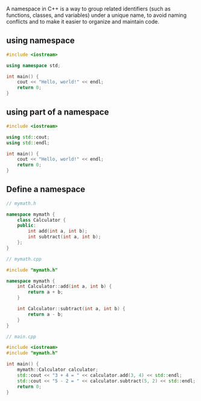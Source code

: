 A namespace in C++ is a way to group related identifiers (such as functions, classes, and variables) under a unique name, to avoid naming conflicts and to make it easier to organize and maintain code.
## using namespace
```cpp
#include <iostream>

using namespace std;

int main() {
    cout << "Hello, world!" << endl;
    return 0;
}
```
## using part of a namespace
```cpp
#include <iostream>

using std::cout;
using std::endl;

int main() {
    cout << "Hello, world!" << endl;
    return 0;
}
```
## Define a namespace
```cpp
// mymath.h

namespace mymath {
    class Calculator {
    public:
        int add(int a, int b);
        int subtract(int a, int b);
    };
}
```
```cpp
// mymath.cpp

#include "mymath.h"

namespace mymath {
    int Calculator::add(int a, int b) {
        return a + b;
    }

    int Calculator::subtract(int a, int b) {
        return a - b;
    }
}
```
```cpp
// main.cpp

#include <iostream>
#include "mymath.h"

int main() {
    mymath::Calculator calculator;
    std::cout << "3 + 4 = " << calculator.add(3, 4) << std::endl;
    std::cout << "5 - 2 = " << calculator.subtract(5, 2) << std::endl;
    return 0;
}
```